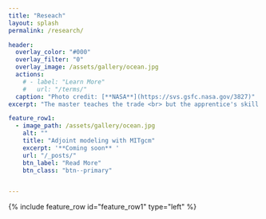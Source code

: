 ```yaml
---
title: "Reseach"
layout: splash
permalink: /research/

header:
  overlay_color: "#000"
  overlay_filter: "0"
  overlay_image: /assets/gallery/ocean.jpg
  actions:
    # - label: "Learn More"
    #   url: "/terms/"
  caption: "Photo credit: [**NASA**](https://svs.gsfc.nasa.gov/3827)"
excerpt: "The master teaches the trade <br> but the apprentice's skill is self-made"

feature_row1:
  - image_path: /assets/gallery/ocean.jpg
    alt: ""
    title: "Adjoint modeling with MITgcm"
    excerpt: '**Coming soon** '
    url: "/_posts/"
    btn_label: "Read More"
    btn_class: "btn--primary"


---
```


{% include feature_row id="feature_row1" type="left" %}